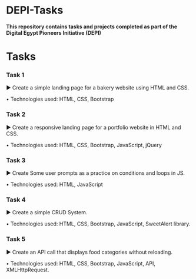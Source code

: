 # DEPI-Tasks

**This repository contains tasks and projects completed as part of the Digital Egypt Pioneers Initiative (DEPI)**

# Tasks

### **Task 1**

▶ Create a simple landing page for a bakery website using HTML and CSS.


• Technologies used: HTML, CSS, Bootstrap

### **Task 2**

▶ Create a responsive landing page for a portfolio website in HTML and CSS.


• Technologies used: HTML, CSS, Bootstrap, JavaScript, jQuery

### **Task 3**

▶ Create Some user prompts as a practice on conditions and loops in JS.


• Technologies used: HTML, JavaScript

### **Task 4**

▶ Create a simple CRUD System.


• Technologies used: HTML, CSS, Bootstrap, JavaScript, SweetAlert library.

### **Task 5**

▶ Create an API call that displays food categories without reloading.


• Technologies used: HTML, CSS, Bootstrap, JavaScript, API, XMLHttpRequest.
